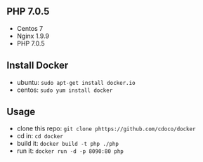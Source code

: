 ## PHP 7.0.5

* Centos 7
* Nginx 1.9.9
* PHP 7.0.5

## Install Docker
* ubuntu: `sudo apt-get install docker.io`
* centos: `sudo yum install docker`

## Usage
* clone this repo: `git clone phttps://github.com/cdoco/docker`
* cd in: `cd docker`
* build it: `docker build -t php ./php`
* run it: `docker run -d -p 8090:80 php`
